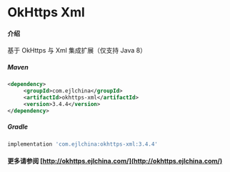 # OkHttps Xml

#### 介绍

基于 OkHttps 与 Xml 集成扩展（仅支持 Java 8）


##### Maven

```xml
<dependency>
     <groupId>com.ejlchina</groupId>
     <artifactId>okhttps-xml</artifactId>
     <version>3.4.4</version>
</dependency>
```

##### Gradle

```groovy
implementation 'com.ejlchina:okhttps-xml:3.4.4'
```

#### 更多请参阅 [http://okhttps.ejlchina.com/](http://okhttps.ejlchina.com/)
